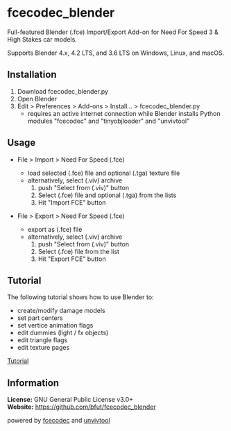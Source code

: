 # fcecodec_blender
Full-featured Blender (.fce) Import/Export Add-on for Need For Speed 3 & High Stakes car models.

Supports Blender 4.x, 4.2 LTS, and 3.6 LTS on Windows, Linux, and macOS.

## Installation
1. Download fcecodec_blender.py
1. Open Blender
1. Edit > Preferences > Add-ons > Install... > fcecodec_blender.py
   - requires an active internet connection while Blender installs Python modules "fcecodec" and "tinyobjloader" and "unvivtool"

## Usage
 * File > Import > Need For Speed (.fce)
    - load selected (.fce) file and optional (.tga) texture file
    - alternatively, select (.viv) archive
        1. push "Select from (.viv)" button
        2. Select (.fce) file and optional (.tga) from the lists
        3. Hit "Import FCE" button

* File > Export > Need For Speed (.fce)
    - export as (.fce) file
    - alternatively, select (.viv) archive
        1. push "Select from (.viv)" button
        2. Select (.fce) file from the list
        3. Hit "Export FCE" button

## Tutorial

The following tutorial shows how to use Blender to:
* create/modify damage models
* set part centers
* set vertice animation flags
* edit dummies (light / fx objects)
* edit triangle flags
* edit texture pages

[Tutorial](https://github.com/bfut/fcecodec/tree/main/scripts/doc_Obj2Fce.md)

## Information
__License:__ GNU General Public License v3.0+<br/>
__Website:__ <https://github.com/bfut/fcecodec_blender>

powered by [fcecodec](https://github.com/bfut/fcecodec) and [unvivtool](https://github.com/bfut/unvivtool)
